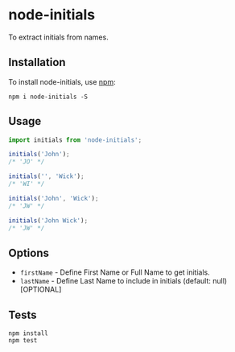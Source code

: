 # node-initials

To extract initials from names.

## Installation

To install node-initials, use [npm](http://github.com/npm/npm):

```
npm i node-initials -S
```

## Usage

```javascript
import initials from 'node-initials';

initials('John');
/* 'JO' */

initials('', 'Wick');
/* 'WI' */

initials('John', 'Wick');
/* 'JW' */

initials('John Wick');
/* 'JW' */
```

## Options
- `firstName` - Define First Name or Full Name to get initials.
- `lastName` - Define Last Name to include in initials (default: null) [OPTIONAL]

## Tests

```
npm install
npm test
```